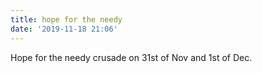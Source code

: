 ```yaml
---
title: hope for the needy
date: '2019-11-18 21:06'
---
```

Hope for the needy crusade on 31st of Nov and 1st of Dec.
